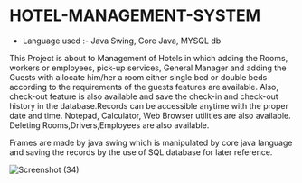 # HOTEL-MANAGEMENT-SYSTEM

* Language used :- 
     Java Swing,
     Core Java,
     MYSQL db
     
     
This Project is about to Management of Hotels in which adding the Rooms, workers or employees, pick-up services, General Manager and adding the Guests with allocate him/her a room either single bed or double beds according to the requirements of the guests features are available.
Also, check-out feature is also available and save the check-in and check-out history in the database.Records can be accessible anytime with the proper date and time.
Notepad, Calculator, Web Browser utilities are also available.
Deleting Rooms,Drivers,Employees are also available.

Frames are made by java swing which is manipulated by core java language and saving the records by the use of SQL database for later reference.

![Screenshot (34)](https://user-images.githubusercontent.com/86006796/151665054-752c7097-52fd-42cf-ab83-453135630537.png)


